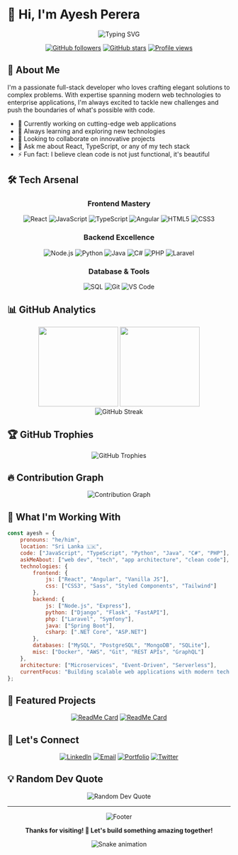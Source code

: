 # 👋 Hi, I'm Ayesh Perera

<div align="center">
  <img src="https://readme-typing-svg.herokuapp.com?font=Fira+Code&size=30&duration=3000&pause=1000&color=36BCF7&center=true&vCenter=true&width=600&lines=Full+Stack+Developer;Problem+Solver;Code+Enthusiast;Always+Learning" alt="Typing SVG" />
</div>

<div align="center">
  
  [![GitHub followers](https://img.shields.io/github/followers/Ayesh2929?style=social)](https://github.com/Ayesh2929)
  [![GitHub stars](https://img.shields.io/github/stars/Ayesh2929?style=social)](https://github.com/Ayesh2929)
  [![Profile views](https://komarev.com/ghpvc/?username=Ayesh2929&color=brightgreen&style=flat-square)](https://github.com/Ayesh2929)
  
</div>

## 🚀 About Me

I'm a passionate full-stack developer who loves crafting elegant solutions to complex problems. With expertise spanning modern web technologies to enterprise applications, I'm always excited to tackle new challenges and push the boundaries of what's possible with code.

- 🔭 Currently working on cutting-edge web applications
- 🌱 Always learning and exploring new technologies
- 👯 Looking to collaborate on innovative projects
- 💬 Ask me about React, TypeScript, or any of my tech stack
- ⚡ Fun fact: I believe clean code is not just functional, it's beautiful

## 🛠️ Tech Arsenal

<div align="center">

### Frontend Mastery
![React](https://img.shields.io/badge/React-20232A?style=for-the-badge&logo=react&logoColor=61DAFB)
![JavaScript](https://img.shields.io/badge/JavaScript-F7DF1E?style=for-the-badge&logo=javascript&logoColor=black)
![TypeScript](https://img.shields.io/badge/TypeScript-007ACC?style=for-the-badge&logo=typescript&logoColor=white)
![Angular](https://img.shields.io/badge/Angular-DD0031?style=for-the-badge&logo=angular&logoColor=white)
![HTML5](https://img.shields.io/badge/HTML5-E34F26?style=for-the-badge&logo=html5&logoColor=white)
![CSS3](https://img.shields.io/badge/CSS3-1572B6?style=for-the-badge&logo=css3&logoColor=white)

### Backend Excellence
![Node.js](https://img.shields.io/badge/Node.js-43853D?style=for-the-badge&logo=node.js&logoColor=white)
![Python](https://img.shields.io/badge/Python-3776AB?style=for-the-badge&logo=python&logoColor=white)
![Java](https://img.shields.io/badge/Java-ED8B00?style=for-the-badge&logo=openjdk&logoColor=white)
![C#](https://img.shields.io/badge/C%23-239120?style=for-the-badge&logo=c-sharp&logoColor=white)
![PHP](https://img.shields.io/badge/PHP-777BB4?style=for-the-badge&logo=php&logoColor=white)
![Laravel](https://img.shields.io/badge/Laravel-FF2D20?style=for-the-badge&logo=laravel&logoColor=white)

### Database & Tools
![SQL](https://img.shields.io/badge/SQL-4479A1?style=for-the-badge&logo=mysql&logoColor=white)
![Git](https://img.shields.io/badge/Git-F05032?style=for-the-badge&logo=git&logoColor=white)
![VS Code](https://img.shields.io/badge/VS_Code-007ACC?style=for-the-badge&logo=visual-studio-code&logoColor=white)

</div>

## 📊 GitHub Analytics

<div align="center">
  <img height="180em" src="https://github-readme-stats.vercel.app/api?username=Ayesh2929&show_icons=true&theme=tokyonight&hide_border=true&count_private=true"/>
  <img height="180em" src="https://github-readme-stats.vercel.app/api/top-langs/?username=Ayesh2929&layout=compact&theme=tokyonight&hide_border=true"/>
</div>

<div align="center">
  <img src="https://github-readme-streak-stats.herokuapp.com/?user=Ayesh2929&theme=tokyonight&hide_border=true" alt="GitHub Streak"/>
</div>

## 🏆 GitHub Trophies
<div align="center">
  <img src="https://github-profile-trophy.vercel.app/?username=Ayesh2929&theme=tokyonight&no-frame=true&no-bg=false&margin-w=4&row=1" alt="GitHub Trophies"/>
</div>

## 🔥 Contribution Graph
<div align="center">
  <img src="https://github-readme-activity-graph.vercel.app/graph?username=Ayesh2929&theme=tokyo-night&hide_border=true" alt="Contribution Graph"/>
</div>

## 💼 What I'm Working With

```javascript
const ayesh = {
    pronouns: "he/him",
    location: "Sri Lanka 🇱🇰",
    code: ["JavaScript", "TypeScript", "Python", "Java", "C#", "PHP"],
    askMeAbout: ["web dev", "tech", "app architecture", "clean code"],
    technologies: {
        frontend: {
            js: ["React", "Angular", "Vanilla JS"],
            css: ["CSS3", "Sass", "Styled Components", "Tailwind"]
        },
        backend: {
            js: ["Node.js", "Express"],
            python: ["Django", "Flask", "FastAPI"],
            php: ["Laravel", "Symfony"],
            java: ["Spring Boot"],
            csharp: [".NET Core", "ASP.NET"]
        },
        databases: ["MySQL", "PostgreSQL", "MongoDB", "SQLite"],
        misc: ["Docker", "AWS", "Git", "REST APIs", "GraphQL"]
    },
    architecture: ["Microservices", "Event-Driven", "Serverless"],
    currentFocus: "Building scalable web applications with modern tech stacks"
};
```

## 🌟 Featured Projects

<div align="center">
  
  [![ReadMe Card](https://github-readme-stats.vercel.app/api/pin/?username=Ayesh2929&repo=ToDo&theme=tokyonight&hide_border=true)](https://github.com/Ayesh2929/ToDo.git)
  [![ReadMe Card](https://github-readme-stats.vercel.app/api/pin/?username=Ayesh2929&repo=another-project&theme=tokyonight&hide_border=true)](https://github.com/Ayesh2929/another-project)
  
</div>

## 🤝 Let's Connect

<div align="center">
  
  [![LinkedIn](https://img.shields.io/badge/LinkedIn-0077B5?style=for-the-badge&logo=linkedin&logoColor=white)](https://linkedin.com/in/your-linkedin)
  [![Email](https://img.shields.io/badge/Email-D14836?style=for-the-badge&logo=gmail&logoColor=white)](mailto:your-email@example.com)
  [![Portfolio](https://img.shields.io/badge/Portfolio-FF5722?style=for-the-badge&logo=google-chrome&logoColor=white)](https://your-portfolio.com)
  [![Twitter](https://img.shields.io/badge/Twitter-1DA1F2?style=for-the-badge&logo=twitter&logoColor=white)](https://twitter.com/your-handle)
  
</div>

## 💡 Random Dev Quote

<div align="center">
  <img src="https://quotes-github-readme.vercel.app/api?type=horizontal&theme=tokyonight" alt="Random Dev Quote"/>
</div>

---

<div align="center">
  <img src="https://capsule-render.vercel.app/api?type=waving&color=gradient&height=100&section=footer" alt="Footer"/>
  
  **Thanks for visiting! 🚀 Let's build something amazing together!**
  
  ![Snake animation](https://github.com/Ayesh2929/Ayesh2929/blob/output/github-contribution-grid-snake.svg)
  
</div>
